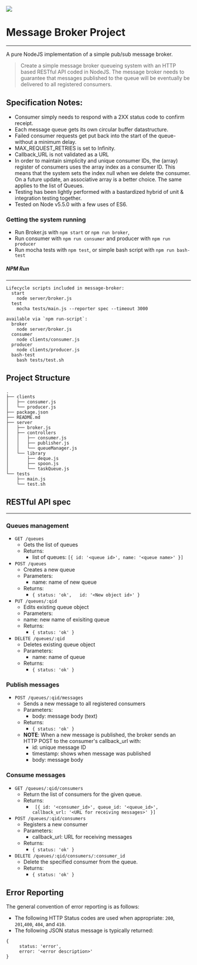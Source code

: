 ![](https://raw.githubusercontent.com/jagracey/Broker/66daad9f32e035b349b0d5683f64aaf7916309d8/pattern.png)

# Message Broker Project

***
A pure NodeJS implementation of a simple pub/sub message broker.

> Create a simple message broker queueing system with an HTTP based RESTful API coded in NodeJS.
> The message broker needs to guarantee that messages published to the queue will be eventually be delivered to all registered consumers.

## Specification Notes:
- Consumer simply needs to respond with a 2XX status code to confirm receipt.
- Each message queue gets its own circular buffer datastructure.
- Failed consumer requests get put back into the start of the queue- without a minimum delay.
- MAX_REQUEST_RETRIES is set to Infinity.
- Callback_URL is not validated as a URL
- In order to maintain simplicity and unique consumer IDs, the (array) register of consumers uses the array index as a consumer ID. This means that the system sets the index null when we delete the consumer. On a future update, an associative array is a better choice. The same applies to the list of Queues.
- Testing has been lightly performed with a bastardized hybrid of unit & integration testing together.
- Tested on Node v5.5.0 with a few uses of ES6.


### Getting the system running

- Run Broker.js with `npm start` or `npm run broker`,
- Run consumer with `npm run consumer` and producer with `npm run producer`
- Run mocha tests with `npm test`, or simple bash script with `npm run bash-test`


##### NPM Run
***
```
Lifecycle scripts included in message-broker:
  start
    node server/broker.js
  test
    mocha tests/main.js --reporter spec --timeout 3000

available via `npm run-script`:
  broker
    node server/broker.js
  consumer
    node clients/consumer.js
  producer
    node clients/producer.js
  bash-test
    bash tests/test.sh
```


## Project Structure
```
.
├── clients
│   ├── consumer.js
│   └── producer.js
├── package.json
├── README.md
├── server
│   ├── broker.js
│   ├── controllers
│   │   ├── consumer.js
│   │   ├── publisher.js
│   │   └── queueManager.js
│   └── library
│       ├── deque.js
│       ├── spoon.js
│       └── taskQueue.js
└── tests
    ├── main.js
    └── test.sh
```


## RESTful API spec
***
### Queues management

- `GET /queues`
  - Gets the list of queues
  - Returns:
     - list of queues: `[{
     id: '<queue id>',
     name: '<queue name>'
}]`
- `POST /queues`
  - Creates a new queue
  - Parameters:
    - name: name of new queue
  - Returns:
    - `{
     status: 'ok',  
     id: '<New object id>'
}`
- `PUT /queues/:qid`
  - Edits existing queue object
   - Parameters:
    - name: new name of exisiting queue
  - Returns:
    - `{
     status: 'ok'
}`
- `DELETE /queues/:qid`
  - Deletes existing queue object
  - Parameters:
    - name: name of queue
  - Returns:
    - `{
     status: 'ok'
    }`

### Publish messages

- `POST /queues/:qid/messages`
  - Sends a new message to all registered consumers
  - Parameters:
    - body: message body (text)
  - Returns:
    - `{
     status: 'ok'
    }`
  - **NOTE**: When a new message is published, the broker sends an HTTP POST to the consumer's callback_url with:
    - id: unique message ID
    - timestamp: shows when message was published  
    - body: message body

### Consume messages

- `GET /queues/:qid/consumers`
  - Return the list of consumers for the given queue.
  - Returns:
    - `
        [{
            id: '<consumer_id>',
            queue_id: '<queue_id>',
            callback_url: '<URL for receiving messages>'
        }]`
- `POST /queues/:qid/consumers`
  - Registers a new consumer
  - Parameters:
    - callback_url: URL for receiving messages
  - Returns:
    - `{
     status: 'ok'
    }`
- `DELETE /queues/:qid/consumers/:consumer_id`
  - Delete the specified consumer from the queue.
  - Returns:
    - `{
     status: 'ok'
    }`

## Error Reporting
The general convention of error reporting is as follows:
- The following HTTP Status codes are used when appropriate: `200`, `201`,`400`, `404`, and `410`.
- The following JSON status message is typically returned:
```
{
     status: 'error',
     error: '<error description>'
}
```
